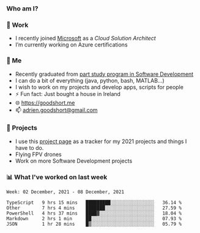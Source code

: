 ### Who am I?

<!--
**goodshort/goodshort** is a ✨ _special_ ✨ repository because its `README.md` (this file) appears on your GitHub profile.
-->
### 💼 Work
- I recently joined [Microsoft](https://www.microsoft.com/) as a _Cloud Solution Architect_
- I’m currently working on Azure certifications

### 🌱 Me
- Recently graduated from [part study program in Software Development](https://www.goodshort.me/who-am-i/studies#higher-diploma-in-software-development)
- I can do a bit of everything (java, python, bash, MATLAB...)
- I wish to work on my projects and develop apps, scripts for people
- ⚡ Fun fact: Just bought a house in Ireland
- 🌐 https://goodshort.me
- 📫 adrien.goodshort@gmail.com

### 🚧 Projects

- I use this [project page](https://github.com/users/goodshort/projects/2) as a tracker for my 2021 projects and things I have to do.
- Flying FPV drones
- Work on more Software Development projects

### 📊 What I've worked on last week

<!--START_SECTION:waka-->
```text
Week: 02 December, 2021 - 08 December, 2021

TypeScript   9 hrs 15 mins   █████████░░░░░░░░░░░░░░░░   36.14 % 
Other        7 hrs 4 mins    ███████░░░░░░░░░░░░░░░░░░   27.59 % 
PowerShell   4 hrs 37 mins   ████▓░░░░░░░░░░░░░░░░░░░░   18.04 % 
Markdown     2 hrs 1 min     ██░░░░░░░░░░░░░░░░░░░░░░░   07.93 % 
JSON         1 hr 28 mins    █▒░░░░░░░░░░░░░░░░░░░░░░░   05.79 % 
```
<!--END_SECTION:waka-->
